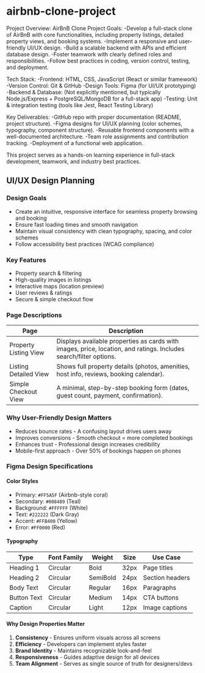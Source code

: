 # airbnb-clone-project
Project Overview: AirBnB Clone
Project Goals:
-Develop a full-stack clone of AirBnB with core functionalities, including property listings, detailed property views, and   booking systems.
-Implement a responsive and user-friendly UI/UX design.
-Build a scalable backend with APIs and efficient database design.
-Foster teamwork with clearly defined roles and responsibilities.
-Follow best practices in coding, version control, testing, and deployment.

Tech Stack:
-Frontend: HTML, CSS, JavaScript (React or similar framework)
-Version Control: Git & GitHub
-Design Tools: Figma (for UI/UX prototyping)
-Backend & Database: (Not explicitly mentioned, but typically Node.js/Express + PostgreSQL/MongoDB for a full-stack app)
-Testing: Unit & integration testing (tools like Jest, React Testing Library)

Key Deliverables:
-GitHub repo with proper documentation (README, project structure).
-Figma designs for UI/UX planning (color schemes, typography, component structure).
-Reusable frontend components with a well-documented architecture.
-Team role assignments and contribution tracking.
-Deployment of a functional web application.

This project serves as a hands-on learning experience in full-stack development, teamwork, and industry best practices.


## UI/UX Design Planning

### Design Goals
- Create an intuitive, responsive interface for seamless property browsing and booking
- Ensure fast loading times and smooth navigation
- Maintain visual consistency with clean typography, spacing, and color schemes
- Follow accessibility best practices (WCAG compliance)

### Key Features
- Property search & filtering
- High-quality images in listings
- Interactive maps (location preview)
- User reviews & ratings
- Secure & simple checkout flow

### Page Descriptions

| Page | Description |
|------|------------|
| Property Listing View | Displays available properties as cards with images, price, location, and ratings. Includes search/filter options. |
| Listing Detailed View | Shows full property details (photos, amenities, host info, reviews, booking calendar). |
| Simple Checkout View | A minimal, step-by-step booking form (dates, guest count, payment, confirmation). |

### Why User-Friendly Design Matters
- Reduces bounce rates - A confusing layout drives users away
- Improves conversions - Smooth checkout = more completed bookings
- Enhances trust - Professional design increases credibility
- Mobile-first approach - Over 50% of bookings happen on phones


### **Figma Design Specifications**

#### **Color Styles**
- Primary: `#FF5A5F` (Airbnb-style coral)
- Secondary: `#008489` (Teal)
- Background: `#FFFFFF` (White)
- Text: `#222222` (Dark Gray)
- Accent: `#FFB400` (Yellow)
- Error: `#FF0000` (Red)

#### **Typography**
| Type          | Font Family | Weight | Size  | Use Case               |
|---------------|------------|--------|-------|------------------------|
| Heading 1     | Circular   | Bold   | 32px  | Page titles            |
| Heading 2     | Circular   | SemiBold | 24px  | Section headers        |
| Body Text     | Circular   | Regular | 16px  | Paragraphs             |
| Button Text   | Circular   | Medium | 14px  | CTA buttons            |
| Caption       | Circular   | Light  | 12px  | Image captions         |

#### **Why Design Properties Matter**
1. **Consistency** - Ensures uniform visuals across all screens
2. **Efficiency** - Developers can implement styles faster
3. **Brand Identity** - Maintains recognizable look-and-feel
4. **Responsiveness** - Guides adaptive design for all devices
5. **Team Alignment** - Serves as single source of truth for designers/devs
